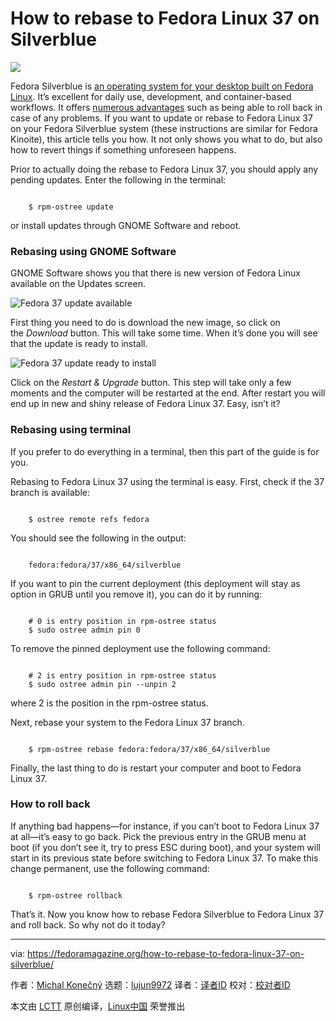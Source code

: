 [#]: subject: "How to rebase to Fedora Linux 37 on Silverblue"
[#]: via: "https://fedoramagazine.org/how-to-rebase-to-fedora-linux-37-on-silverblue/"
[#]: author: "Michal Konečný https://fedoramagazine.org/author/zlopez/"
[#]: collector: "lujun9972"
[#]: translator: " "
[#]: reviewer: " "
[#]: publisher: " "
[#]: url: " "

How to rebase to Fedora Linux 37 on Silverblue
======

![][1]

Fedora Silverblue is [an operating system for your desktop built][2][ on Fedora Linux][2]. It’s excellent for daily use, development, and container-based workflows. It offers [numerous advantages][3] such as being able to roll back in case of any problems. If you want to update or rebase to Fedora Linux 37 on your Fedora Silverblue system (these instructions are similar for Fedora Kinoite), this article tells you how. It not only shows you what to do, but also how to revert things if something unforeseen happens.

Prior to actually doing the rebase to Fedora Linux 37, you should apply any pending updates. Enter the following in the terminal:

```

    $ rpm-ostree update

```

or install updates through GNOME Software and reboot.

### Rebasing using GNOME Software

GNOME Software shows you that there is new version of Fedora Linux available on the Updates screen.

![Fedora 37 update available][4]

First thing you need to do is download the new image, so click on the _Download_ button. This will take some time. When it’s done you will see that the update is ready to install.

![Fedora 37 update ready to install][5]

Click on the _Restart &amp; Upgrade_ button. This step will take only a few moments and the computer will be restarted at the end. After restart you will end up in new and shiny release of Fedora Linux 37. Easy, isn’t it?

### Rebasing using terminal

If you prefer to do everything in a terminal, then this part of the guide is for you.

Rebasing to Fedora Linux 37 using the terminal is easy. First, check if the 37 branch is available:

```

    $ ostree remote refs fedora

```

You should see the following in the output:

```

    fedora:fedora/37/x86_64/silverblue

```

If you want to pin the current deployment (this deployment will stay as option in GRUB until you remove it), you can do it by running:

```

    # 0 is entry position in rpm-ostree status
    $ sudo ostree admin pin 0

```

To remove the pinned deployment use the following command:

```

    # 2 is entry position in rpm-ostree status
    $ sudo ostree admin pin --unpin 2

```

where 2 is the position in the rpm-ostree status.

Next, rebase your system to the Fedora Linux 37 branch.

```

    $ rpm-ostree rebase fedora:fedora/37/x86_64/silverblue

```

Finally, the last thing to do is restart your computer and boot to Fedora Linux 37.

### How to roll back

If anything bad happens—for instance, if you can’t boot to Fedora Linux 37 at all—it’s easy to go back. Pick the previous entry in the GRUB menu at boot (if you don’t see it, try to press ESC during boot), and your system will start in its previous state before switching to Fedora Linux 37. To make this change permanent, use the following command:

```

    $ rpm-ostree rollback

```

That’s it. Now you know how to rebase Fedora Silverblue to Fedora Linux 37 and roll back. So why not do it today?

--------------------------------------------------------------------------------

via: https://fedoramagazine.org/how-to-rebase-to-fedora-linux-37-on-silverblue/

作者：[Michal Konečný][a]
选题：[lujun9972][b]
译者：[译者ID](https://github.com/译者ID)
校对：[校对者ID](https://github.com/校对者ID)

本文由 [LCTT](https://github.com/LCTT/TranslateProject) 原创编译，[Linux中国](https://linux.cn/) 荣誉推出

[a]: https://fedoramagazine.org/author/zlopez/
[b]: https://github.com/lujun9972
[1]: https://fedoramag.wpenginepowered.com/wp-content/uploads/2021/04/silverblue-rebase-816x345.jpg
[2]: https://docs.fedoraproject.org/en-US/fedora-silverblue/
[3]: https://fedoramagazine.org/give-fedora-silverblue-a-test-drive/
[4]: https://fedoramag.wpenginepowered.com/wp-content/uploads/2022/11/Screenshot-from-2022-11-15-11-11-32-1024x714.png
[5]: https://fedoramag.wpenginepowered.com/wp-content/uploads/2022/11/Screenshot-from-2022-11-15-11-12-22-1024x714.png
